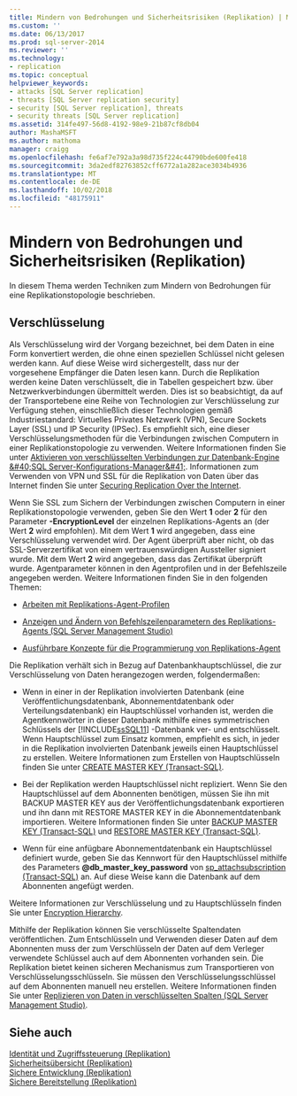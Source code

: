 ```yaml
---
title: Mindern von Bedrohungen und Sicherheitsrisiken (Replikation) | Microsoft-Dokumentation
ms.custom: ''
ms.date: 06/13/2017
ms.prod: sql-server-2014
ms.reviewer: ''
ms.technology:
- replication
ms.topic: conceptual
helpviewer_keywords:
- attacks [SQL Server replication]
- threats [SQL Server replication security]
- security [SQL Server replication], threats
- security threats [SQL Server replication]
ms.assetid: 314fe497-56d8-4192-98e9-21b87cf8db04
author: MashaMSFT
ms.author: mathoma
manager: craigg
ms.openlocfilehash: fe6af7e792a3a98d735f224c44790bde600fe418
ms.sourcegitcommit: 3da2edf82763852cff6772a1a282ace3034b4936
ms.translationtype: MT
ms.contentlocale: de-DE
ms.lasthandoff: 10/02/2018
ms.locfileid: "48175911"
---
```

# <a name="threat-and-vulnerability-mitigation-replication"></a>Mindern von Bedrohungen und Sicherheitsrisiken (Replikation)
  In diesem Thema werden Techniken zum Mindern von Bedrohungen für eine Replikationstopologie beschrieben.  
  
## <a name="encryption"></a>Verschlüsselung  
 Als Verschlüsselung wird der Vorgang bezeichnet, bei dem Daten in eine Form konvertiert werden, die ohne einen speziellen Schlüssel nicht gelesen werden kann. Auf diese Weise wird sichergestellt, dass nur der vorgesehene Empfänger die Daten lesen kann. Durch die Replikation werden keine Daten verschlüsselt, die in Tabellen gespeichert bzw. über Netzwerkverbindungen übermittelt werden. Dies ist so beabsichtigt, da auf der Transportebene eine Reihe von Technologien zur Verschlüsselung zur Verfügung stehen, einschließlich dieser Technologien gemäß Industriestandard: Virtuelles Privates Netzwerk (VPN), Secure Sockets Layer (SSL) und IP Security (IPSec). Es empfiehlt sich, eine dieser Verschlüsselungsmethoden für die Verbindungen zwischen Computern in einer Replikationstopologie zu verwenden. Weitere Informationen finden Sie unter [Aktivieren von verschlüsselten Verbindungen zur Datenbank-Engine &amp;#40;SQL Server-Konfigurations-Manager&amp;#41;](../../../database-engine/configure-windows/enable-encrypted-connections-to-the-database-engine.md). Informationen zum Verwenden von VPN und SSL für die Replikation von Daten über das Internet finden Sie unter [Securing Replication Over the Internet](securing-replication-over-the-internet.md).  
  
 Wenn Sie SSL zum Sichern der Verbindungen zwischen Computern in einer Replikationstopologie verwenden, geben Sie den Wert **1** oder **2** für den Parameter **-EncryptionLevel** der einzelnen Replikations-Agents an (der Wert **2** wird empfohlen). Mit dem Wert **1** wird angegeben, dass eine Verschlüsselung verwendet wird. Der Agent überprüft aber nicht, ob das SSL-Serverzertifikat von einem vertrauenswürdigen Aussteller signiert wurde. Mit dem Wert **2** wird angegeben, dass das Zertifikat überprüft wurde. Agentparameter können in den Agentprofilen und in der Befehlszeile angegeben werden. Weitere Informationen finden Sie in den folgenden Themen:  
  
-   [Arbeiten mit Replikations-Agent-Profilen](../agents/replication-agent-profiles.md)  
  
-   [Anzeigen und Ändern von Befehlszeilenparametern des Replikations-Agents &#40;SQL Server Management Studio&#41;](../agents/view-and-modify-replication-agent-command-prompt-parameters.md)  
  
-   [Ausführbare Konzepte für die Programmierung von Replikations-Agent](../concepts/replication-agent-executables-concepts.md)  
  
 Die Replikation verhält sich in Bezug auf Datenbankhauptschlüssel, die zur Verschlüsselung von Daten herangezogen werden, folgendermaßen:  
  
-   Wenn in einer in der Replikation involvierten Datenbank (eine Veröffentlichungsdatenbank, Abonnementdatenbank oder Verteilungsdatenbank) ein Hauptschlüssel vorhanden ist, werden die Agentkennwörter in dieser Datenbank mithilfe eines symmetrischen Schlüssels der [!INCLUDE[ssSQL11](../../../includes/sssql11-md.md)] -Datenbank ver- und entschlüsselt. Wenn Hauptschlüssel zum Einsatz kommen, empfiehlt es sich, in jeder in die Replikation involvierten Datenbank jeweils einen Hauptschlüssel zu erstellen. Weitere Informationen zum Erstellen von Hauptschlüsseln finden Sie unter [CREATE MASTER KEY &#40;Transact-SQL&#41;](/sql/t-sql/statements/create-master-key-transact-sql).  
  
-   Bei der Replikation werden Hauptschlüssel nicht repliziert. Wenn Sie den Hauptschlüssel auf dem Abonnenten benötigen, müssen Sie ihn mit BACKUP MASTER KEY aus der Veröffentlichungsdatenbank exportieren und ihn dann mit RESTORE MASTER KEY in die Abonnementdatenbank importieren. Weitere Informationen finden Sie unter [BACKUP MASTER KEY &#40;Transact-SQL&#41;](/sql/t-sql/statements/backup-master-key-transact-sql) und [RESTORE MASTER KEY &#40;Transact-SQL&#41;](/sql/t-sql/statements/restore-master-key-transact-sql).  
  
-   Wenn für eine anfügbare Abonnementdatenbank ein Hauptschlüssel definiert wurde, geben Sie das Kennwort für den Hauptschlüssel mithilfe des Parameters **@db_master_key_password** von [sp_attachsubscription &#40;Transact-SQL&#41;](/sql/relational-databases/system-stored-procedures/sp-attachsubscription-transact-sql) an. Auf diese Weise kann die Datenbank auf dem Abonnenten angefügt werden.  
  
 Weitere Informationen zur Verschlüsselung und zu Hauptschlüsseln finden Sie unter [Encryption Hierarchy](../../security/encryption/encryption-hierarchy.md).  
  
 Mithilfe der Replikation können Sie verschlüsselte Spaltendaten veröffentlichen. Zum Entschlüsseln und Verwenden dieser Daten auf dem Abonnenten muss der zum Verschlüsseln der Daten auf dem Verleger verwendete Schlüssel auch auf dem Abonnenten vorhanden sein. Die Replikation bietet keinen sicheren Mechanismus zum Transportieren von Verschlüsselungsschlüsseln. Sie müssen den Verschlüsselungsschlüssel auf dem Abonnenten manuell neu erstellen. Weitere Informationen finden Sie unter [Replizieren von Daten in verschlüsselten Spalten &#40;SQL Server Management Studio&#41;](replicate-data-in-encrypted-columns-sql-server-management-studio.md).  
  
## <a name="see-also"></a>Siehe auch  
 [Identität und Zugriffssteuerung &#40;Replikation&#41;](identity-and-access-control-replication.md)   
 [Sicherheitsübersicht &#40;Replikation&#41;](security-overview-replication.md)   
 [Sichere Entwicklung &#40;Replikation&#41;](secure-development-replication.md)   
 [Sichere Bereitstellung &#40;Replikation&#41;](secure-deployment-replication.md)  
  
  
